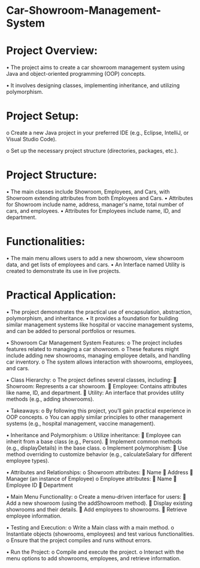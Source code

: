 # Car-Showroom-Management-System



# Project Overview:

•	The project aims to create a car showroom management system using Java and object-oriented programming (OOP) concepts.

•	It involves designing classes, implementing inheritance, and utilizing polymorphism.

# Project Setup:

o	Create a new Java project in your preferred IDE (e.g., Eclipse, IntelliJ, or Visual Studio Code).

o	Set up the necessary project structure (directories, packages, etc.).

# Project Structure:
•	The main classes include Showroom, Employees, and Cars, with Showroom extending attributes from both Employees and Cars.
•	Attributes for Showroom include name, address, manager's name, total number of cars, and employees.
•	Attributes for Employees include name, ID, and department.

# Functionalities:
•	The main menu allows users to add a new showroom, view showroom data, and get lists of employees and cars.
•	An Interface named Utility is created to demonstrate its use in live projects.

# Practical Application:
•	The project demonstrates the practical use of encapsulation, abstraction, polymorphism, and inheritance.
•	It provides a foundation for building similar management systems like hospital or vaccine management systems, and can be added to personal portfolios or resumes.


•	Showroom Car Management System Features:
o	The project includes features related to managing a car showroom.
o	These features might include adding new showrooms, managing employee details, and handling car inventory.
o	The system allows interaction with showrooms, employees, and cars.


•	Class Hierarchy:
o	The project defines several classes, including: 
	Showroom: Represents a car showroom.
	Employee: Contains attributes like name, ID, and department.
	Utility: An interface that provides utility methods (e.g., adding showrooms).

•	Takeaways:
o	By following this project, you’ll gain practical experience in OOP concepts.
o	You can apply similar principles to other management systems (e.g., hospital management, vaccine management).

•	Inheritance and Polymorphism:
o	Utilize inheritance: 
	Employee can inherit from a base class (e.g., Person).
	Implement common methods (e.g., displayDetails) in the base class.
o	Implement polymorphism: 
	Use method overriding to customize behavior (e.g., calculateSalary for different employee types).

•	Attributes and Relationships:
o	Showroom attributes: 
	Name
	Address
	Manager (an instance of Employee)
o	Employee attributes: 
	Name
	Employee ID
	Department

•	Main Menu Functionality:
o	Create a menu-driven interface for users: 
	Add a new showroom (using the addShowroom method).
	Display existing showrooms and their details.
	Add employees to showrooms.
	Retrieve employee information.

•	Testing and Execution:
o	Write a Main class with a main method.
o	Instantiate objects (showrooms, employees) and test various functionalities.
o	Ensure that the project compiles and runs without errors.

•	Run the Project:
o	Compile and execute the project.
o	Interact with the menu options to add showrooms, employees, and retrieve information.


